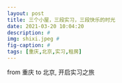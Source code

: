```yaml
---
layout: post
title: 三个小屋，三段实习，三段快乐的时光
date: 2021-03-20 10:04:20
description: #
img: shixi.jpeg #
fig-caption: #
tags: [重庆,北京,实习,租房]
---
```

from 重庆 to 北京, 开启实习之旅
